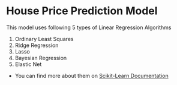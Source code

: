 # House Price Prediction Model

This model uses following 5 types of Linear Regression Algorithms

1. Ordinary Least Squares
2. Ridge Regression
3. Lasso 
4. Bayesian Regression
5. Elastic Net

- You can find more about them on [Scikit-Learn Documentation](https://scikit-learn.org/stable/modules/linear_model.html#ordinary-least-squares)

